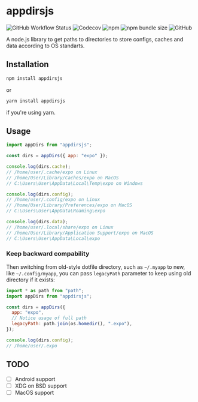# appdirsjs

![GitHub Workflow Status](https://img.shields.io/github/workflow/status/codingjerk/appdirsjs/ci)
![Codecov](https://img.shields.io/codecov/c/gh/codingjerk/appdirsjs)
![npm](https://img.shields.io/npm/v/appdirsjs)
![npm bundle size](https://img.shields.io/bundlephobia/min/appdirsjs)
![GitHub](https://img.shields.io/github/license/codingjerk/appdirsjs)

A node.js library to get paths to directories to store configs, caches and data according to OS standarts.

## Installation

```sh
npm install appdirsjs
```

or

```sh
yarn install appdirsjs
```

if you're using yarn.

## Usage

```javascript
import appDirs from "appdirsjs";

const dirs = appDirs({ app: "expo" });

console.log(dirs.cache);
// /home/user/.cache/expo on Linux
// /home/User/Library/Caches/expo on MacOS
// C:\Users\User\AppData\Local\Temp\expo on Windows

console.log(dirs.config);
// /home/user/.config/expo on Linux
// /home/User/Library/Preferences/expo on MacOS
// C:\Users\User\AppData\Roaming\expo

console.log(dirs.data);
// /home/user/.local/share/expo on Linux
// /home/User/Library/Application Support/expo on MacOS
// C:\Users\User\AppData\Local\expo
```

### Keep backward compability

Then switching from old-style dotfile directory,
such as `~/.myapp` to new, like `~/.config/myapp`,
you can pass `legacyPath` parameter
to keep using old directory if it exists:

```javascript
import * as path from "path";
import appDirs from "appdirsjs";

const dirs = appDirs({
  app: "expo",
  // Notice usage of full path
  legacyPath: path.join(os.homedir(), ".expo"),
});

console.log(dirs.config);
// /home/user/.expo
```

## TODO

- [ ] Android support
- [ ] XDG on BSD support
- [ ] MacOS support
